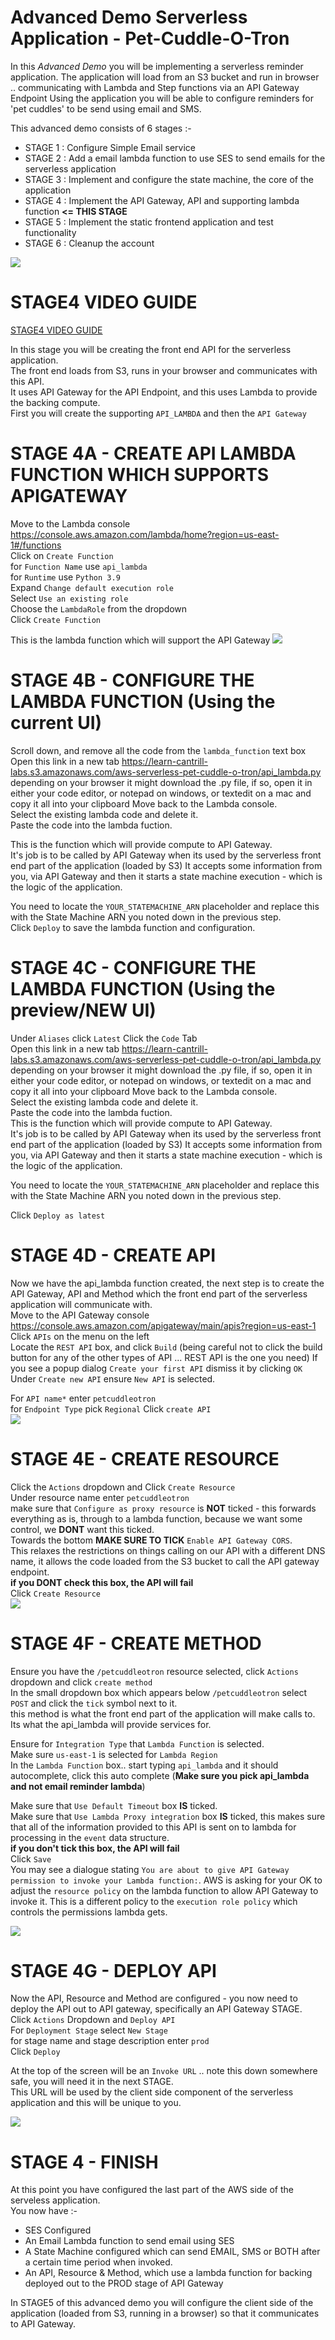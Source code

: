 # Advanced Demo Serverless Application - Pet-Cuddle-O-Tron
In this _Advanced Demo_ you will be implementing a serverless reminder application.
The application will load from an S3 bucket and run in browser
.. communicating with Lambda and Step functions via an API Gateway Endpoint
Using the application you will be able to configure reminders for 'pet cuddles' to be send using email and SMS.

This advanced demo consists of 6 stages :-

- STAGE 1 : Configure Simple Email service 
- STAGE 2 : Add a email lambda function to use SES to send emails for the serverless application 
- STAGE 3 : Implement and configure the state machine, the core of the application 
- STAGE 4 : Implement the API Gateway, API and supporting lambda function **<= THIS STAGE**
- STAGE 5 : Implement the static frontend application and test functionality
- STAGE 6 : Cleanup the account

![](ARCHITECTURE_STAGE4.png)

# STAGE4 VIDEO GUIDE 
[STAGE4 VIDEO GUIDE](https://youtu.be/mhFYhpobgOs)


In this stage you will be creating the front end API for the serverless application.  
The front end loads from S3, runs in your browser and communicates with this API.  
It uses API Gateway for the API Endpoint, and this uses Lambda to provide the backing compute.  
First you will create the supporting `API_LAMBDA` and then the `API Gateway`  

# STAGE 4A - CREATE API LAMBDA FUNCTION WHICH SUPPORTS APIGATEWAY

Move to the Lambda console https://console.aws.amazon.com/lambda/home?region=us-east-1#/functions  
Click on `Create Function`  
for `Function Name` use `api_lambda`  
for `Runtime` use `Python 3.9`  
Expand `Change default execution role`  
Select `Use an existing role`  
Choose the `LambdaRole` from the dropdown  
Click `Create Function`  

This is the lambda function which will support the API Gateway
![](api_lambda.png)
# STAGE 4B - CONFIGURE THE LAMBDA FUNCTION (Using the current UI)

Scroll down, and remove all the code from the `lambda_function` text box  
Open this link in a new tab https://learn-cantrill-labs.s3.amazonaws.com/aws-serverless-pet-cuddle-o-tron/api_lambda.py
depending on your browser it might download the .py file, if so, open it in either your code editor, or notepad on windows, or textedit on a mac and copy it all into your clipboard
Move back to the Lambda console.  
Select the existing lambda code and delete it.  
Paste the code into the lambda fuction.  

This is the function which will provide compute to API Gateway.  
It's job is to be called by API Gateway when its used by the serverless front end part of the application (loaded by S3)
It accepts some information from you, via API Gateway and then it starts a state machine execution - which is the logic of the application.  

You need to locate the `YOUR_STATEMACHINE_ARN` placeholder and replace this with the State Machine ARN you noted down in the previous step.  
Click `Deploy` to save the lambda function and configuration.     


# STAGE 4C - CONFIGURE THE LAMBDA FUNCTION (Using the preview/NEW UI)

Under `Aliases` click `Latest` 
Click the `Code` Tab  
Open this link in a new tab https://learn-cantrill-labs.s3.amazonaws.com/aws-serverless-pet-cuddle-o-tron/api_lambda.py
depending on your browser it might download the .py file, if so, open it in either your code editor, or notepad on windows, or textedit on a mac and copy it all into your clipboard
Move back to the Lambda console.  
Select the existing lambda code and delete it.  
Paste the code into the lambda fuction.  
This is the function which will provide compute to API Gateway.  
It's job is to be called by API Gateway when its used by the serverless front end part of the application (loaded by S3)
It accepts some information from you, via API Gateway and then it starts a state machine execution - which is the logic of the application.  

You need to locate the `YOUR_STATEMACHINE_ARN` placeholder and replace this with the State Machine ARN you noted down in the previous step.  

Click `Deploy as latest`  


# STAGE 4D - CREATE API

Now we have the api_lambda function created, the next step is to create the API Gateway, API and Method which the front end part of the serverless application will communicate with.  
Move to the API Gateway console https://console.aws.amazon.com/apigateway/main/apis?region=us-east-1  
Click `APIs` on the menu on the left  
Locate the `REST API` box, and click `Build` (being careful not to click the build button for any of the other types of API ... REST API is the one you need)
If you see a popup dialog `Create your first API` dismiss it by clicking `OK`  
Under `Create new API` ensure `New API` is selected.  

For `API name*` enter `petcuddleotron`  
for `Endpoint Type` pick `Regional` 
Click `create API`  
![](Stage4d.png)
# STAGE 4E - CREATE RESOURCE

Click the `Actions` dropdown and Click `Create Resource`  
Under resource name enter `petcuddleotron`  
make sure that `Configure as proxy resource` is **NOT** ticked - this forwards everything as is, through to a lambda function, because we want some control, we **DONT** want this ticked.  
Towards the bottom **MAKE SURE TO TICK** `Enable API Gateway CORS`.  
This relaxes the restrictions on things calling on our API with a different DNS name, it allows the code loaded from the S3 bucket to call the API gateway endpoint.  
**if you DONT check this box, the API will fail**   
Click `Create Resource`  
![](stage4E.png)
# STAGE 4F - CREATE METHOD

Ensure you have the `/petcuddleotron` resource selected, click `Actions` dropdown and click `create method`  
In the small dropdown box which appears below `/petcuddleotron` select `POST` and click the `tick` symbol next to it.  
this method is what the front end part of the application will make calls to.  
Its what the api_lambda will provide services for.  

Ensure for `Integration Type` that `Lambda Function` is selected.  
Make sure `us-east-1` is selected for `Lambda Region`  
In the `Lambda Function` box.. start typing `api_lambda` and it should autocomplete, click this auto complete (**Make sure you pick api_lambda and not email reminder lambda**)  

Make sure that `Use Default Timeout` box **IS** ticked.  
Make sure that `Use Lambda Proxy integration` box **IS** ticked, this makes sure that all of the information provided to this API is sent on to lambda for processing in the `event` data structure.  
**if you don't tick this box, the API will fail**  
Click `Save`  
You may see a dialogue stating `You are about to give API Gateway permission to invoke your Lambda function:`. AWS is asking for your OK to adjust the `resource policy` on the lambda function to allow API Gateway to invoke it.  This is a different policy to the `execution role policy` which controls the permissions lambda gets.  

![](stage4f.png)
# STAGE 4G - DEPLOY API  

Now the API, Resource and Method are configured - you now need to deploy the API out to API gateway, specifically an API Gateway STAGE.  
Click `Actions` Dropdown and `Deploy API`  
For `Deployment Stage` select `New Stage`  
for stage name and stage description enter `prod`  
Click `Deploy`  

At the top of the screen will be an `Invoke URL` .. note this down somewhere safe, you will need it in the next STAGE.  
This URL will be used by the client side component of the serverless application and this will be unique to you.    

![](stage4G.png)
# STAGE 4 - FINISH

At this point you have configured the last part of the AWS side of the serveless application.   
You now have :-

- SES Configured
- An Email Lambda function to send email using SES
- A State Machine configured which can send EMAIL, SMS or BOTH after a certain time period when invoked.
- An API, Resource & Method, which use a lambda function for backing deployed out to the PROD stage of API Gateway

In STAGE5 of this advanced demo you will configure the client side of the application (loaded from S3, running in a browser) so that it communicates to API Gateway.  

